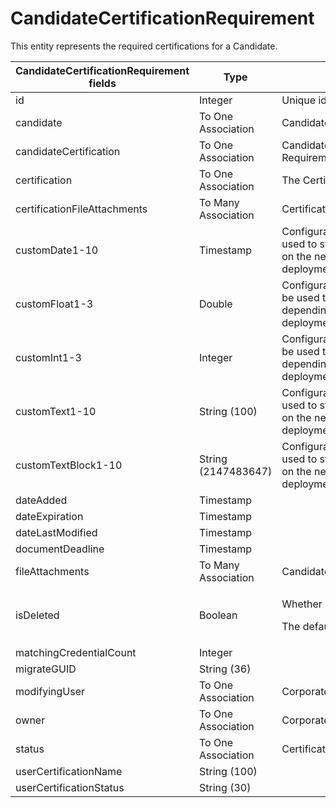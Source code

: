 # CandidateCertificationRequirement

This entity represents the required certifications for a Candidate.



<table>
    <colgroup>
        <col width="20%" />
        <col width="20%" />
        <col width="20%" />
        <col width="20%" />
        <col width="20%" />
    </colgroup>
    <thead>
        <tr class="header">
            <th>CandidateCertificationRequirement fields</th>
            <th>Type</th>
            <th>Description</th>
            <th>Not null</th>
            <th>Read-only</th>
        </tr>
    </thead>
    <tbody>
        <tr class="even">
            <td>id</td>
            <td>Integer</td>
            <td>Unique identifier for this entity.</td>
            <td></td>
            <td>X</td>
        </tr>
        <tr class="odd">
            <td>candidate</td>
            <td>To One Association</td>
            <td>Candidate</td>
            <td></td>
            <td></td>
        </tr>
        <tr class="even">
            <td>candidateCertification</td>
            <td>To One Association</td>
            <td>CandidateCertification that fulfills this Requirement.</td>
            <td></td>
            <td></td>
        </tr>
        <tr class="odd">
            <td>certification</td>
            <td>To One Association</td>
            <td>The Certification that is required.</td>
            <td></td>
            <td></td>
        </tr>
        <tr class="even">
            <td>certificationFileAttachments</td>
            <td>To Many Association</td>
            <td>CertificationFileAttachment</td>
            <td></td>
            <td>X</td>
        </tr>
        <tr class="odd">
            <td>customDate1-10</td>
            <td>Timestamp</td>
            <td>Configurable date fields that can be used to store custom data depending on the needs of a particular deployment.</td>
            <td></td>
            <td></td>
        </tr>
        <tr class="even">
            <td>customFloat1-3</td>
            <td>Double</td>
            <td>Configurable numeric fields that can be used to store custom data depending on the needs of a particular deployment.</td>
            <td></td>
            <td></td>
        </tr>
        <tr class="odd">
            <td>customInt1-3</td>
            <td>Integer</td>
            <td>Configurable numeric fields that can be used to store custom data depending on the needs of a particular deployment.</td>
            <td></td>
            <td></td>
        </tr>
        <tr class="even">
            <td>customText1-10</td>
            <td>String (100)</td>
            <td>Configurable text fields that can be used to store custom data depending on the needs of a particular deployment.</td>
            <td></td>
            <td></td>
        </tr>
        <tr class="odd">
            <td>customTextBlock1-10</td>
            <td>String (2147483647)</td>
            <td>Configurable text fields that can be used to store custom data depending on the needs of a particular deployment.</td>
            <td></td>
            <td></td>
        </tr>
        <tr class="even">
            <td>dateAdded</td>
            <td>Timestamp</td>
            <td></td>
            <td></td>
            <td>X</td>
        </tr>
        <tr class="odd">
            <td>dateExpiration</td>
            <td>Timestamp</td>
            <td></td>
            <td></td>
            <td>X</td>
        </tr>
        <tr class="even">
            <td>dateLastModified</td>
            <td>Timestamp</td>
            <td></td>
            <td></td>
            <td></td>
        </tr>
        <tr class="odd">
            <td>documentDeadline</td>
            <td>Timestamp</td>
            <td></td>
            <td></td>
            <td></td>
        </tr>
        <tr class="even">
            <td>fileAttachments</td>
            <td>To Many Association</td>
            <td>CandidateFileAttachment</td>
            <td></td>
            <td>X</td>
        </tr>
        <tr class="odd">
            <td>isDeleted</td>
            <td>Boolean</td>
            <td><p><span>Whether entity is deleted.</span></p>
<p><span> <span>The default value is false.</span> </span></p></td>
            <td></td>
            <td></td>
        </tr>
        <tr class="even">
            <td>matchingCredentialCount</td>
            <td>Integer</td>
            <td></td>
            <td></td>
            <td>X</td>
        </tr>
        <tr class="odd">
            <td>migrateGUID</td>
            <td>String (36)</td>
            <td></td>
            <td></td>
            <td></td>
        </tr>
        <tr class="even">
            <td>modifyingUser</td>
            <td>To One Association</td>
            <td>CorporateUser</td>
            <td></td>
            <td>X</td>
        </tr>
        <tr class="odd">
            <td>owner</td>
            <td>To One Association</td>
            <td>CorporateUser</td>
            <td></td>
            <td></td>
        </tr>
        <tr class="even">
            <td>status</td>
            <td>To One Association</td>
            <td>CertificationRequirementStatusLookup</td>
            <td></td>
            <td></td>
        </tr>
        <tr class="odd">
            <td>userCertificationName</td>
            <td>String (100)</td>
            <td></td>
            <td></td>
            <td>X</td>
        </tr>
        <tr class="even">
            <td>userCertificationStatus</td>
            <td>String (30)</td>
            <td></td>
            <td></td>
            <td>X</td>
        </tr>
    </tbody>
</table>
